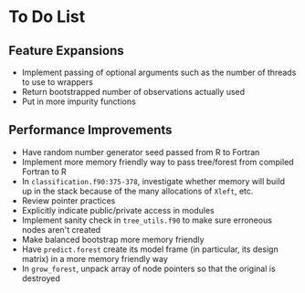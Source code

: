 

To Do List
==========

Feature Expansions
------------------
* Implement passing of optional arguments such as the number of threads to use to wrappers
* Return bootstrapped number of observations actually used
* Put in more impurity functions

Performance Improvements
------------------------
* Have random number generator seed passed from R to Fortran
* Implement more memory friendly way to pass tree/forest from compiled Fortran to R
* In `classification.f90:375-378`, investigate whether memory will build up in the stack because of the many allocations of `Xleft`, etc.
* Review pointer practices
* Explicitly indicate public/private access in modules
* Implement sanity check in `tree_utils.f90` to make sure erroneous nodes aren't created
* Make balanced bootstrap more memory friendly
* Have `predict.forest` create its model frame (in particular, its design matrix) in a more memory friendly way
* In `grow_forest`, unpack array of node pointers so that the original is destroyed

